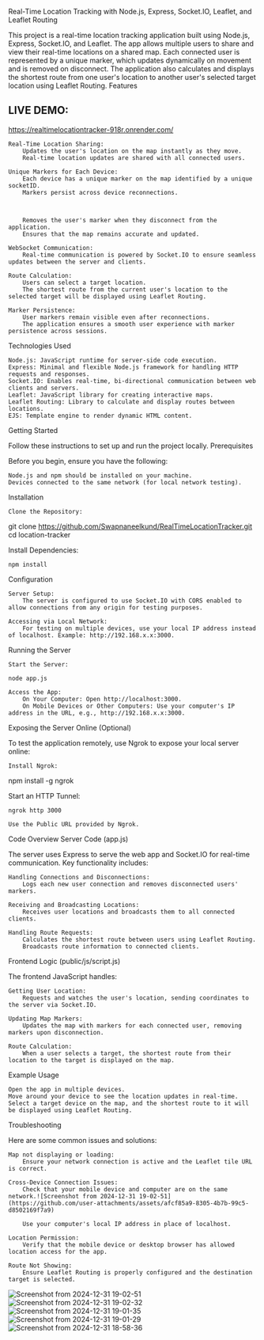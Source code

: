 Real-Time Location Tracking with Node.js, Express, Socket.IO, Leaflet, and Leaflet Routing

This project is a real-time location tracking application built using Node.js, Express, Socket.IO, and Leaflet. The app allows multiple users to share and view their real-time locations on a shared map. Each connected user is represented by a unique marker, which updates dynamically on movement and is removed on disconnect. The application also calculates and displays the shortest route from one user's location to another user's selected target location using Leaflet Routing.
Features
## LIVE DEMO:
https://realtimelocationtracker-918r.onrender.com/

    Real-Time Location Sharing:
        Updates the user's location on the map instantly as they move.
        Real-time location updates are shared with all connected users.

    Unique Markers for Each Device:
        Each device has a unique marker on the map identified by a unique socketID.
        Markers persist across device reconnections.



        Removes the user's marker when they disconnect from the application.
        Ensures that the map remains accurate and updated.

    WebSocket Communication:
        Real-time communication is powered by Socket.IO to ensure seamless updates between the server and clients.

    Route Calculation:
        Users can select a target location.
        The shortest route from the current user's location to the selected target will be displayed using Leaflet Routing.

    Marker Persistence:
        User markers remain visible even after reconnections.
        The application ensures a smooth user experience with marker persistence across sessions.

Technologies Used

    Node.js: JavaScript runtime for server-side code execution.
    Express: Minimal and flexible Node.js framework for handling HTTP requests and responses.
    Socket.IO: Enables real-time, bi-directional communication between web clients and servers.
    Leaflet: JavaScript library for creating interactive maps.
    Leaflet Routing: Library to calculate and display routes between locations.
    EJS: Template engine to render dynamic HTML content.

Getting Started

Follow these instructions to set up and run the project locally.
Prerequisites

Before you begin, ensure you have the following:

    Node.js and npm should be installed on your machine.
    Devices connected to the same network (for local network testing).

Installation

    Clone the Repository:

git clone https://github.com/Swapnaneelkund/RealTimeLocationTracker.git
cd location-tracker

Install Dependencies:

    npm install

Configuration

    Server Setup:
        The server is configured to use Socket.IO with CORS enabled to allow connections from any origin for testing purposes.

    Accessing via Local Network:
        For testing on multiple devices, use your local IP address instead of localhost. Example: http://192.168.x.x:3000.

Running the Server

    Start the Server:

    node app.js

    Access the App:
        On Your Computer: Open http://localhost:3000.
        On Mobile Devices or Other Computers: Use your computer's IP address in the URL, e.g., http://192.168.x.x:3000.

Exposing the Server Online (Optional)

To test the application remotely, use Ngrok to expose your local server online:

    Install Ngrok:

npm install -g ngrok

Start an HTTP Tunnel:

    ngrok http 3000

    Use the Public URL provided by Ngrok.


Code Overview
Server Code (app.js)

The server uses Express to serve the web app and Socket.IO for real-time communication. Key functionality includes:

    Handling Connections and Disconnections:
        Logs each new user connection and removes disconnected users' markers.

    Receiving and Broadcasting Locations:
        Receives user locations and broadcasts them to all connected clients.

    Handling Route Requests:
        Calculates the shortest route between users using Leaflet Routing.
        Broadcasts route information to connected clients.

Frontend Logic (public/js/script.js)

The frontend JavaScript handles:

    Getting User Location:
        Requests and watches the user's location, sending coordinates to the server via Socket.IO.

    Updating Map Markers:
        Updates the map with markers for each connected user, removing markers upon disconnection.

    Route Calculation:
        When a user selects a target, the shortest route from their location to the target is displayed on the map.

Example Usage

    Open the app in multiple devices.
    Move around your device to see the location updates in real-time.
    Select a target device on the map, and the shortest route to it will be displayed using Leaflet Routing.

Troubleshooting

Here are some common issues and solutions:

    Map not displaying or loading:
        Ensure your network connection is active and the Leaflet tile URL is correct.

    Cross-Device Connection Issues:
        Check that your mobile device and computer are on the same network.![Screenshot from 2024-12-31 19-02-51](https://github.com/user-attachments/assets/afcf85a9-8305-4b7b-99c5-d8502169f7a9)

        Use your computer's local IP address in place of localhost.

    Location Permission:
        Verify that the mobile device or desktop browser has allowed location access for the app.

    Route Not Showing:
        Ensure Leaflet Routing is properly configured and the destination target is selected.
![Screenshot from 2024-12-31 19-02-51](https://github.com/user-attachments/assets/7e6c346f-0eab-46af-b297-d7499b43d8d7)
![Screenshot from 2024-12-31 19-02-32](https://github.com/user-attachments/assets/ab4590d2-242e-46f0-98b0-089bfe8c9752)
![Screenshot from 2024-12-31 19-01-35](https://github.com/user-attachments/assets/6ea0c9e6-c3a0-467d-852a-33b8f324a00d)
![Screenshot from 2024-12-31 19-01-29](https://github.com/user-attachments/assets/b1e1b7e2-452d-45b3-a69c-5b00a4113ab9)
![Screenshot from 2024-12-31 18-58-36](https://github.com/user-attachments/assets/6ed5784b-5bbc-4606-9163-c9d5275e6084)
